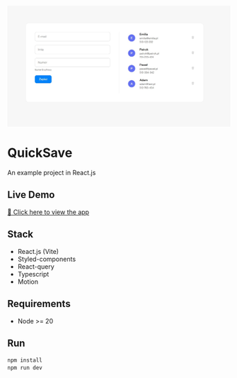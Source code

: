 
![image_alt](https://github.com/Paatrox/quicksave/blob/e64cc3842cdedf1f7620ecd15abbc71d82efa205/screenshot.jpg)

# QuickSave

An example project in React.js

## Live Demo  
[🚀 Click here to view the app](https://paatrox.github.io/quicksave/)  

## Stack

- React.js (Vite)
- Styled-components
- React-query
- Typescript
- Motion

## Requirements

- Node >= 20

## Run

```bash
npm install
npm run dev
```
